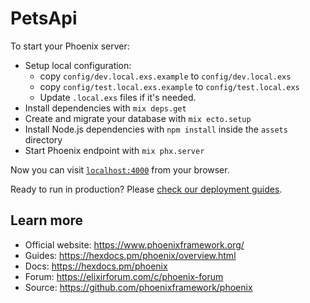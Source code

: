 # PetsApi

To start your Phoenix server:

  * Setup local configuration:
    * copy `config/dev.local.exs.example` to `config/dev.local.exs`
    * copy `config/test.local.exs.example` to `config/test.local.exs`
    * Update `.local.exs` files if it's needed.
  * Install dependencies with `mix deps.get`
  * Create and migrate your database with `mix ecto.setup`
  * Install Node.js dependencies with `npm install` inside the `assets` directory
  * Start Phoenix endpoint with `mix phx.server`

Now you can visit [`localhost:4000`](http://localhost:4000) from your browser.

Ready to run in production? Please [check our deployment guides](https://hexdocs.pm/phoenix/deployment.html).

## Learn more

  * Official website: https://www.phoenixframework.org/
  * Guides: https://hexdocs.pm/phoenix/overview.html
  * Docs: https://hexdocs.pm/phoenix
  * Forum: https://elixirforum.com/c/phoenix-forum
  * Source: https://github.com/phoenixframework/phoenix
